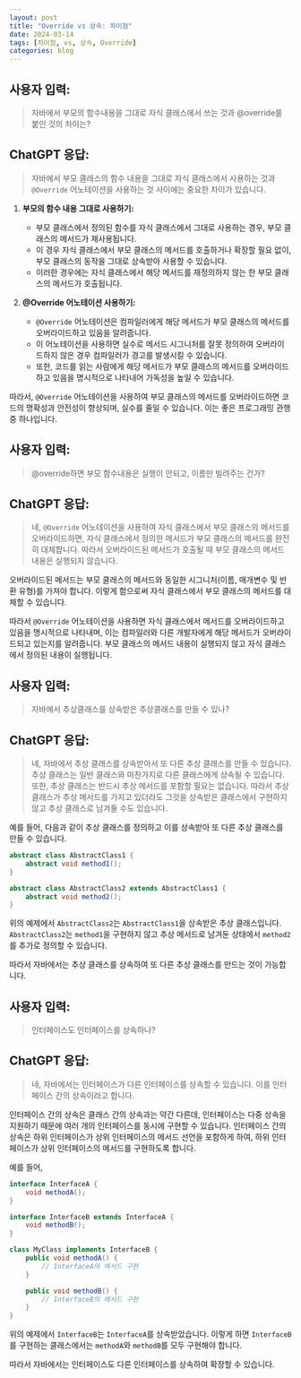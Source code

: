 ```yaml
---
layout: post
title: "Override vs 상속: 차이점"
date: 2024-03-14
tags: [차이점, vs, 상속, Override]
categories: blog
---
```


## 사용자 입력:
> 자바에서 부모의 함수내용을 그대로 자식 클래스에서 쓰는 것과 @override를 붙인 것의 차이는?

## ChatGPT 응답:
> 자바에서 부모 클래스의 함수 내용을 그대로 자식 클래스에서 사용하는 것과 `@Override` 어노테이션을 사용하는 것 사이에는 중요한 차이가 있습니다.

1. **부모의 함수 내용 그대로 사용하기:**
   - 부모 클래스에서 정의된 함수를 자식 클래스에서 그대로 사용하는 경우, 부모 클래스의 메서드가 재사용됩니다.
   - 이 경우 자식 클래스에서 부모 클래스의 메서드를 호출하거나 확장할 필요 없이, 부모 클래스의 동작을 그대로 상속받아 사용할 수 있습니다.
   - 이러한 경우에는 자식 클래스에서 해당 메서드를 재정의하지 않는 한 부모 클래스의 메서드가 호출됩니다.

2. **@Override 어노테이션 사용하기:**
   - `@Override` 어노테이션은 컴파일러에게 해당 메서드가 부모 클래스의 메서드를 오버라이드하고 있음을 알려줍니다.
   - 이 어노테이션을 사용하면 실수로 메서드 시그니처를 잘못 정의하여 오버라이드하지 않은 경우 컴파일러가 경고를 발생시킬 수 있습니다.
   - 또한, 코드를 읽는 사람에게 해당 메서드가 부모 클래스의 메서드를 오버라이드하고 있음을 명시적으로 나타내어 가독성을 높일 수 있습니다.

따라서, `@Override` 어노테이션을 사용하여 부모 클래스의 메서드를 오버라이드하면 코드의 명확성과 안전성이 향상되며, 실수를 줄일 수 있습니다. 이는 좋은 프로그래밍 관행 중 하나입니다.

## 사용자 입력:
> @override하면 부모 함수내용은 실행이 안되고, 이름만 빌려주는 건가?

## ChatGPT 응답:
> 네, `@Override` 어노테이션을 사용하여 자식 클래스에서 부모 클래스의 메서드를 오버라이드하면, 자식 클래스에서 정의한 메서드가 부모 클래스의 메서드를 완전히 대체합니다. 따라서 오버라이드된 메서드가 호출될 때 부모 클래스의 메서드 내용은 실행되지 않습니다.

오버라이드된 메서드는 부모 클래스의 메서드와 동일한 시그니처(이름, 매개변수 및 반환 유형)를 가져야 합니다. 이렇게 함으로써 자식 클래스에서 부모 클래스의 메서드를 대체할 수 있습니다.

따라서 `@Override` 어노테이션을 사용하면 자식 클래스에서 메서드를 오버라이드하고 있음을 명시적으로 나타내며, 이는 컴파일러와 다른 개발자에게 해당 메서드가 오버라이드되고 있는지를 알려줍니다. 부모 클래스의 메서드 내용이 실행되지 않고 자식 클래스에서 정의된 내용이 실행됩니다.

## 사용자 입력:
> 자바에서 추상클래스를 상속받은 추상클래스를 만들 수 있나?

## ChatGPT 응답:
> 네, 자바에서 추상 클래스를 상속받아서 또 다른 추상 클래스를 만들 수 있습니다. 추상 클래스는 일반 클래스와 마찬가지로 다른 클래스에게 상속될 수 있습니다. 또한, 추상 클래스는 반드시 추상 메서드를 포함할 필요는 없습니다. 따라서 추상 클래스가 추상 메서드를 가지고 있더라도 그것을 상속받은 클래스에서 구현하지 않고 추상 클래스로 남겨둘 수도 있습니다.

예를 들어, 다음과 같이 추상 클래스를 정의하고 이를 상속받아 또 다른 추상 클래스를 만들 수 있습니다.

```java
abstract class AbstractClass1 {
    abstract void method1();
}

abstract class AbstractClass2 extends AbstractClass1 {
    abstract void method2();
}
```

위의 예제에서 `AbstractClass2`는 `AbstractClass1`을 상속받은 추상 클래스입니다. `AbstractClass2`는 `method1`을 구현하지 않고 추상 메서드로 남겨둔 상태에서 `method2`를 추가로 정의할 수 있습니다.

따라서 자바에서는 추상 클래스를 상속하여 또 다른 추상 클래스를 만드는 것이 가능합니다.

## 사용자 입력:
> 인터페이스도 인터페이스를 상속하나?

## ChatGPT 응답:
> 네, 자바에서는 인터페이스가 다른 인터페이스를 상속할 수 있습니다. 이를 인터페이스 간의 상속이라고 합니다.

인터페이스 간의 상속은 클래스 간의 상속과는 약간 다른데, 인터페이스는 다중 상속을 지원하기 때문에 여러 개의 인터페이스를 동시에 구현할 수 있습니다. 인터페이스 간의 상속은 하위 인터페이스가 상위 인터페이스의 메서드 선언을 포함하게 하여, 하위 인터페이스가 상위 인터페이스의 메서드를 구현하도록 합니다.

예를 들어,

```java
interface InterfaceA {
    void methodA();
}

interface InterfaceB extends InterfaceA {
    void methodB();
}

class MyClass implements InterfaceB {
    public void methodA() {
        // InterfaceA의 메서드 구현
    }

    public void methodB() {
        // InterfaceB의 메서드 구현
    }
}
```

위의 예제에서 `InterfaceB`는 `InterfaceA`를 상속받았습니다. 이렇게 하면 `InterfaceB`를 구현하는 클래스에서는 `methodA`와 `methodB`를 모두 구현해야 합니다.

따라서 자바에서는 인터페이스도 다른 인터페이스를 상속하여 확장할 수 있습니다.

